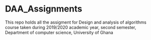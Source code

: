 # DAA_Assignments
This repo holds all the assigment for Design and analysis of algorithms course taken during 2019/2020 academic year, second semester, Department of computer science, University of Ghana
